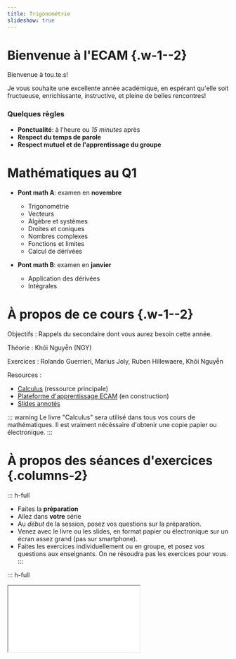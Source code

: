 ```yaml
---
title: Trigonométrie
slideshow: true
---
```


# Bienvenue à l'ECAM {.w-1--2}

Bienvenue à tou.te.s!

Je vous souhaite une excellente année académique,
en espérant qu'elle soit fructueuse, enrichissante, instructive,
et pleine de belles rencontres!

### Quelques règles

- **Ponctualité**: à l'heure ou *15 minutes* après
- **Respect du temps de parole**
- **Respect mutuel et de l'apprentissage du groupe**

# Mathématiques au Q1

- **Pont math A**: examen en **novembre**

  - Trigonométrie
  - Vecteurs
  - Algèbre et systèmes
  - Droites et coniques
  - Nombres complexes
  - Fonctions et limites
  - Calcul de dérivées

- **Pont math B**: examen en **janvier**
  - Application des dérivées
  - Intégrales

# À propos de ce cours {.w-1--2}

Objectifs
: Rappels du secondaire dont vous aurez besoin cette année.

Théorie
: Khôi Nguyễn (NGY)

Exercices
: Rolando Guerrieri, Marius Joly, Ruben Hillewaere, Khôi Nguyễn

Resources
: 
  - [Calculus](https://www.stewartcalculus.com/) (ressource principale)
  - [Plateforme d'apprentissage ECAM](/) (en construction)
  - [Slides annotés](/PM1C)

::: warning
Le livre "Calculus" sera utilisé dans tous vos cours de mathématiques.
Il est vraiment nécéssaire d'obtenir une copie papier ou électronique.
:::

# À propos des séances d'exercices {.columns-2}

::: h-full
- Faites la **préparation**
- Allez dans **votre** série
- Au *début* de la session,
  posez vos questions sur la préparation.
- Venez avec le livre ou les slides,
  en format papier ou électronique sur un écran assez grand
  (pas sur smartphone).
- Faites les exercices individuellement ou en groupe,
  et posez vos questions aux enseignants.
  On ne résoudra pas les exercices pour vous.
:::

::: h-full
<Iframe src="/PM1C" class="border rounded-xl shadow p-4 w-full h-4/5" />
:::

# Où trouver les ressources? {.columns-2 .h-full}

::: h-full
<Iframe src="/PM1C" class="border rounded-xl shadow p-4 w-full h-4/5" />
:::

::: h-full
#. Allez sur [learning.ecam.be/](https://learning.ecam.be)
#. Sélectionnez "Je suis étudiant.e à l'ECAM"
#. Connectez-vous avec votre compte ECAM
#. Cliquez sur "Pont maths"
:::

# Rappels {.w-1--2} 

#. Radians et degrés (pp. A24-A25)
   $$
   \text{degrés}
   \quad \overset{\times \frac \pi {180}}{\longrightarrow} \quad
   \text{radians}
   \qquad
   \qquad
   \text{radians}
   \quad \overset{\times \frac {180} \pi}{\longrightarrow} \quad
   \text{degrés}
   $$
#. Longueur d'arc (pp. A24-A25)
   $$
   L = r \theta, \quad \theta \text{ en radians}
   $$
#. Rapports trigonométriques (pp. A26)
   $$
     \sin \theta = \frac {\text{opposé}} {\text{hypothénuse}} \quad
     \cos \theta = \frac {\text{adjacent}} {\text{hypothénuse}} \quad
     \tan \theta = \frac {\text{opposé}} {\text{adjacent}}
   $$

   ![](/images/sohcahtoa.svg){.mx-auto .h-64}
#. Pythagore ($c^2 = a^2 + b^2$)

# Cercle trigonométrique {.w-1--2}

<Geogebra id="yyufnmy9" width={900} height={700} />

- **Cercle trigonométrique**: rayon $1$ centré à l'origine.
- $\alpha$: angle de $AM$ avec l'axe $O x$,
  longueur d'arc si en radians
- $M (\cos \alpha, \sin \alpha)$

# Angles associés {.w-1--2}

::: {.example title="Angles associés"}
- $\sin (-x) = \dots$
- $\cos (\pi - x) = \dots$
- $\tan (\pi + x) = \dots$
:::

::: remark
Il est vraiment important d'être à l'aise avec le cercle trigonométrique.
Quelques exercices automatiquement corrigés ont été préparés pour vous.
Pour y accéder

#. [Connectez-vous](/auth/login) à l'aide de votre compte ECAM.
#. [Exercices sur la plateforme](/skills/trigonometry/values)
:::

# Trouver les autres nombres trigonométriques (p. A27) {.w-1--2}

::: {.example title="Exemple 4 p. A27"}
Si $\cos \theta = \frac 2 5$ et $0 < \theta < \frac \pi 2$,
trouvez les autres nombres trigonométriques.
:::

::: remark
- Vous ferez un exercice très similaire en séance.
- Exercices 29-34 (Appendice D)
- [Exercices sur la plateforme](/skills/trigonometry/trigonometric-numbers)
:::

# Calculer des angles ou des longueurs (p. A27) {.w-1--2}

::: {.example title="Exemple 5 p. A27"}
Soit un triangle rectangle avec un angle de $40^\circ$ dont le côté opposé a comme longueur $16$.
Que vaut $x$, la longueur du côté adjacent?
:::

::: {.remark title="Exercices similaires"}
Appendice D: 35-38
:::

<Calculator />

# Découverte: $\sin(a + b)$, $\cos(a + b)$

<Geogebra id="t5zqcQ4z" width={1300} height={800} />

# Découverte: $\sin(a + b)$, $\cos(a + b)$ {.w-1--2}

![](/images/addition_formulae_proofs.png){.w-3--4 .mx-auto}

# Identités trigonométriques (pp. A28-A29) {.columns-2}

::: {.proposition title="Sécante, cosécante, cotangente"}
$$
\csc x = \frac 1 {\sin x}
\qquad \sec x = \frac 1 {\cos x}
\qquad \cot x = \frac 1 {\tan x}
$$
:::

::: {.proposition title="Relations fondamentales"}
$$
\sin^2 x + \cos^2 x = 1\\
1 + \cot^2 x = \frac 1 {\sin^2 x}\\
\tan^2 x + 1 = \frac 1 {\cos^2 x}
$$
:::

::: {.proposition title="Formules d'addition"}
$$
\sin (x \pm y) = \sin x \cos y \pm \cos x \sin y\\
\cos(x \pm y) = \cos x \cos y \mp \sin x \sin y\\
\tan(x + y) = \frac {\tan x \pm \tan y} {1 \mp \tan x \tan y}
$$
:::

::: {.proposition title="Formules de duplication"}
$$
\sin 2x = 2 \sin x \cos x\\
\cos 2x = \cos^2 x - \sin^2 x\\
\tan 2x = \frac {2 \tan x} {1 - \tan^2 x}
$$
:::

::: {.proposition title="Formules de Carnot"}
$$
\cos^2 x = \frac {1 + \cos 2x} 2\\
\sin^2 x = \frac {1 - \cos 2x} 2\\
$$
:::

::: {.proposition title="Formules de Simpson"}
$$
\cos x + \cos y = 2 \cos \frac {x + y} 2 \cos \frac {x - y} 2\\
\cos x - \cos y = -2 \sin \frac {x + y} 2 \sin \frac {x - y} 2\\
\sin x + \sin y = 2 \sin \frac {x + y} 2 \cos \frac {x - y} 2\\
\sin x - \sin y = 2 \cos \frac {x + y} 2 \sin \frac {x - y} 2\\
$$
:::

# Identités trigonométriques (p. A34) {.w-1--2}

::: {.exercise title="Exercices 52, 54 p. A34"}
Prouvez les identités suivantes:

- $$\frac 1 {1 - \sin \theta} + \frac 1 {1 + \sin \theta} = 2 \sec^2 \theta$$


- $$\sin^2 x - \sin^2 y = \sin(x + y) \sin(x - y)$$
:::

::: {.remark title="Exercices supplémentaires"}
- Appendice D: 42-58
:::

# Équations trigonométriques (p. A30) {.w-1--2}

::: {.example title="Exemple 7 p. A30"}
Résolvez l'équation $\sin x = \sin 2x$ dans l'intervalle $[0, 2 \pi]$.

Réponse: $0$, $\frac \pi 3$, $\pi$, $\frac {5 \pi} 3$ et $2 \pi$
:::

<Calculator />

::: {.remark title="Exercices supplémentaires"}
- Appendice D: 65-72
:::

# Graphes trigonométriques (pp. A32-A34) {.columns-2}

::: h-full
### $\sin x$
~~~ yaml {.plot}
height: 600
width: 900
yAxis:
  domain: [-2, 2]
xAxis:
  domain: [-10, 10]
data:
  - fn: sin(x)
~~~
:::

::: h-full
### $\cos x$
~~~ yaml {.plot}
height: 600
width: 900
yAxis:
  domain: [-2, 2]
xAxis:
  domain: [-10, 10]
data:
  - fn: cos(x)
~~~
:::

# Graphes trigonométriques partie II {.columns-2}

::: h-full
### $\tan$

~~~ yaml {.plot}
height: 600
width: 900
data:
  - fn: tan(x)
~~~
:::

::: h-full
### $\cot x$

~~~ yaml {.plot}
height: 600
width: 900
data:
  - fn: cos(x) / sin(x)
~~~
:::

# Exercice de niveau examen {.w-1--2}

::: exercise
Prouvez que
$$
1 - \cos 2\theta = \tan \theta \sin 2 \theta,
\qquad \theta \neq \frac {(2n + 1) \pi} 2,
\qquad n \in \Z.
$$

Ensuite, résolvez l'équation
$$
(\sec^2 x - 5) (1 - \cos 2x) = 3 \tan^2 x \sin {2x}
$$
sur $[-\frac \pi 2, \frac \pi 2]$
:::

<Calculator />

# Exercices supplémentaires: identités trigonométriques {.w-1--2}

<Iframe class="h-full w-full" src="https://pmt.physicsandmathstutor.com/download/Maths/A-level/Pure/Trigonometry-2/Edexcel-Set-B/Trigonometric%20Identities.pdf" />

# Exercices supplémentaires: équations trigonométriques {.w-1--2}

<Iframe class="h-full w-full" src="https://pmt.physicsandmathstutor.com//download/Maths/A-level/Pure/Trigonometry-2/Edexcel-Set-B/Trigonometric%20Equations.pdf" />

